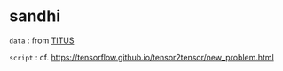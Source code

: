 # sandhi

`data` : from [TITUS](http://titus.uni-frankfurt.de/indexe.htm)

`script` : cf. <https://tensorflow.github.io/tensor2tensor/new_problem.html>
